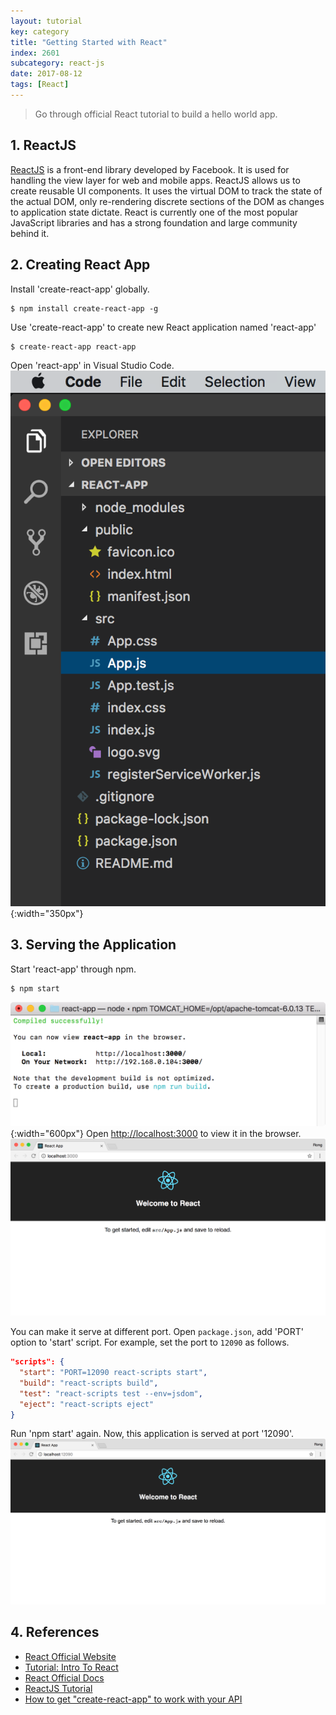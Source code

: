 ```yaml
---
layout: tutorial
key: category
title: "Getting Started with React"
index: 2601
subcategory: react-js
date: 2017-08-12
tags: [React]
---
```


> Go through official React tutorial to build a hello world app.

## 1. ReactJS
[ReactJS](https://reactjs.org/) is a front-end library developed by Facebook. It is used for handling the view layer for web and mobile apps. ReactJS allows us to create reusable UI components. It uses the virtual DOM to track the state of the actual DOM, only re-rendering discrete sections of the DOM as changes to application state dictate. React is currently one of the most popular JavaScript libraries and has a strong foundation and large community behind it.

## 2. Creating React App
Install 'create-react-app' globally.
```raw
$ npm install create-react-app -g
```
Use 'create-react-app' to create new React application named 'react-app'
```raw
$ create-react-app react-app
```
Open 'react-app' in Visual Studio Code.
![image](/assets/images/frontend/2601/project.png){:width="350px"}

## 3. Serving the Application
Start 'react-app' through npm.
```raw
$ npm start
```
![image](/assets/images/frontend/2601/npmstart.png){:width="600px"}
Open [http://localhost:3000](http://localhost:3000) to view it in the browser.
![image](/assets/images/frontend/2601/runapp.png)

You can make it serve at different port. Open `package.json`, add 'PORT' option to 'start' script. For example, set the port to `12090` as follows.
```json
"scripts": {
  "start": "PORT=12090 react-scripts start",
  "build": "react-scripts build",
  "test": "react-scripts test --env=jsdom",
  "eject": "react-scripts eject"
}
```
Run 'npm start' again. Now, this application is served at port '12090'.
![image](/assets/images/frontend/2601/changeport.png)  

## 4. References
* [React Official Website](https://reactjs.org/)
* [Tutorial: Intro To React](https://reactjs.org/tutorial/tutorial.html)
* [React Official Docs](https://reactjs.org/docs/hello-world.html)
* [ReactJS Tutorial](https://www.tutorialspoint.com/reactjs/index.htm)
* [How to get "create-react-app" to work with your API](https://www.fullstackreact.com/articles/using-create-react-app-with-a-server/)
